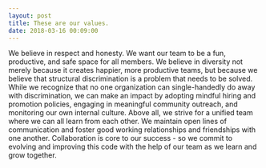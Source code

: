 ```yaml
---
layout: post
title: These are our values.
date: 2018-03-16 00:09:00
---
```


We believe in respect and honesty. We want our team to be a fun, productive, and safe space for all members. We believe in diversity not merely because it creates happier, more productive teams, but because we believe that structural discrimination is a problem that needs to be solved. While we recognize that no one organization can single-handedly do away with discrimination, we can make an impact by adopting mindful hiring and promotion policies, engaging in meaningful community outreach, and monitoring our own internal culture.
Above all, we strive for a unified team where we can all learn from each other. We maintain open lines of communication and foster good working relationships and friendships with one another. Collaboration is core to our success - so we commit to evolving and improving this code with the help of our team as we learn and grow together.

